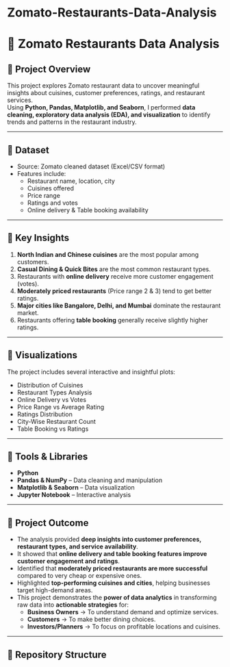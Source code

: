 # Zomato-Restaurants-Data-Analysis

# 🍴 Zomato Restaurants Data Analysis

## 📌 Project Overview
This project explores Zomato restaurant data to uncover meaningful insights about cuisines, customer preferences, ratings, and restaurant services.  
Using **Python, Pandas, Matplotlib, and Seaborn**, I performed **data cleaning, exploratory data analysis (EDA), and visualization** to identify trends and patterns in the restaurant industry.

---

## 🔹 Dataset
- Source: Zomato cleaned dataset (Excel/CSV format)  
- Features include:
  - Restaurant name, location, city
  - Cuisines offered
  - Price range
  - Ratings and votes
  - Online delivery & Table booking availability  

---

## 🔹 Key Insights
1. **North Indian and Chinese cuisines** are the most popular among customers.  
2. **Casual Dining & Quick Bites** are the most common restaurant types.  
3. Restaurants with **online delivery** receive more customer engagement (votes).  
4. **Moderately priced restaurants** (Price range 2 & 3) tend to get better ratings.  
5. **Major cities like Bangalore, Delhi, and Mumbai** dominate the restaurant market.  
6. Restaurants offering **table booking** generally receive slightly higher ratings.  

---

## 🔹 Visualizations
The project includes several interactive and insightful plots:
- Distribution of Cuisines  
- Restaurant Types Analysis  
- Online Delivery vs Votes  
- Price Range vs Average Rating  
- Ratings Distribution  
- City-Wise Restaurant Count  
- Table Booking vs Ratings  

---

## 🔹 Tools & Libraries
- **Python**
- **Pandas & NumPy** – Data cleaning and manipulation  
- **Matplotlib & Seaborn** – Data visualization  
- **Jupyter Notebook** – Interactive analysis  

---

## 🔹 Project Outcome
- The analysis provided **deep insights into customer preferences, restaurant types, and service availability**.  
- It showed that **online delivery and table booking features improve customer engagement and ratings**.  
- Identified that **moderately priced restaurants are more successful** compared to very cheap or expensive ones.  
- Highlighted **top-performing cuisines and cities**, helping businesses target high-demand areas.  
- This project demonstrates the **power of data analytics** in transforming raw data into **actionable strategies** for:  
  - **Business Owners** → To understand demand and optimize services.  
  - **Customers** → To make better dining choices.  
  - **Investors/Planners** → To focus on profitable locations and cuisines.  

---

## 📂 Repository Structure
